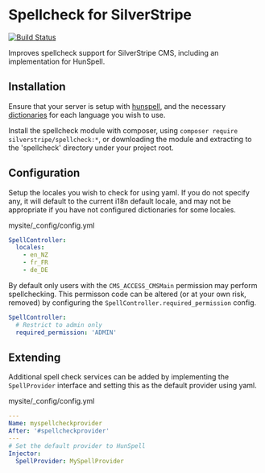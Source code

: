# Spellcheck for SilverStripe

[![Build Status](https://travis-ci.org/silverstripe-labs/silverstripe-spellcheck.svg?branch=master)](https://travis-ci.org/silverstripe-labs/silverstripe-spellcheck)

Improves spellcheck support for SilverStripe CMS, including an implementation for HunSpell.

## Installation

Ensure that your server is setup with [hunspell](http://hunspell.sourceforge.net/), and the necessary
[dictionaries](http://download.services.openoffice.org/files/contrib/dictionaries/) for each language you wish to use.

Install the spellcheck module with composer, using `composer require silverstripe/spellcheck:*`, or downloading
the module and extracting to the 'spellcheck' directory under your project root.

## Configuration

Setup the locales you wish to check for using yaml. If you do not specify any, it will default to the current
i18n default locale, and may not be appropriate if you have not configured dictionaries for some locales.

mysite/_config/config.yml

```yaml
SpellController:
  locales:
    - en_NZ
    - fr_FR
    - de_DE
```

By default only users with the `CMS_ACCESS_CMSMain` permission may perform spellchecking. This permisson
code can be altered (or at your own risk, removed) by configuring the `SpellController.required_permission` config.

```yaml
SpellController:
  # Restrict to admin only
  required_permission: 'ADMIN'
```

## Extending

Additional spell check services can be added by implementing the `SpellProvider` interface and setting this as 
the default provider using yaml.

mysite/_config/config.yml

```yaml
---
Name: myspellcheckprovider
After: '#spellcheckprovider'
---
# Set the default provider to HunSpell
Injector:
  SpellProvider: MySpellProvider
```

